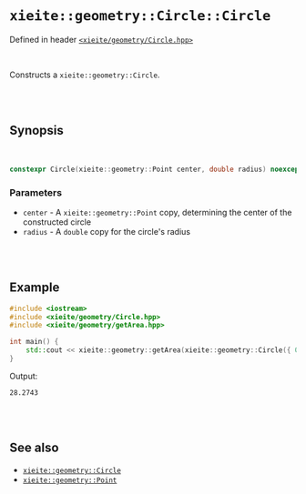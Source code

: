 # `xieite::geometry::Circle::Circle`
Defined in header [`<xieite/geometry/Circle.hpp>`](https://github.com/Eczbek/xieite/tree/main/include/xieite/geometry/Circle.hpp)

<br/>

Constructs a `xieite::geometry::Circle`.

<br/><br/>

## Synopsis

<br/>

```cpp
constexpr Circle(xieite::geometry::Point center, double radius) noexcept;
```
### Parameters
- `center` - A `xieite::geometry::Point` copy, determining the center of the constructed circle
- `radius` - A `double` copy for the circle's radius

<br/><br/>

## Example
```cpp
#include <iostream>
#include <xieite/geometry/Circle.hpp>
#include <xieite/geometry/getArea.hpp>

int main() {
	std::cout << xieite::geometry::getArea(xieite::geometry::Circle({ 0.0, 0.0 }, 3.0)) << '\n';
}
```
Output:
```
28.2743
```

<br/><br/>

## See also
- [`xieite::geometry::Circle`](https://github.com/Eczbek/xieite/tree/main/docs/geometry/Circle.md)
- [`xieite::geometry::Point`](https://github.com/Eczbek/xieite/tree/main/docs/geometry/Point.md)
